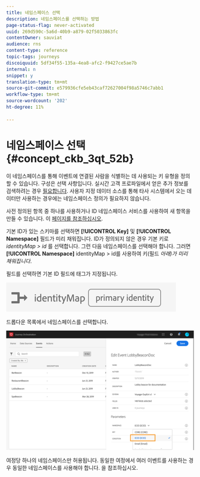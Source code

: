 ```yaml
---
title: 네임스페이스 선택
description: 네임스페이스를 선택하는 방법
page-status-flag: never-activated
uuid: 269d590c-5a6d-40b9-a879-02f5033863fc
contentOwner: sauviat
audience: rns
content-type: reference
topic-tags: journeys
discoiquuid: 5df34f55-135a-4ea8-afc2-f9427ce5ae7b
internal: n
snippet: y
translation-type: tm+mt
source-git-commit: e579936cfe5eb43caf72627004f98a5746c7abb1
workflow-type: tm+mt
source-wordcount: '202'
ht-degree: 11%

---
```



# 네임스페이스 선택 {#concept_ckb_3qt_52b}

이 네임스페이스를 통해 이벤트에 연결된 사람을 식별하는 데 사용되는 키 유형을 정의할 수 있습니다. 구성은 선택 사항입니다. 실시간 고객 프로파일에서 얻은 추가 정보를 검색하려는 경우 [필요합니다](https://docs.adobe.com/content/help/ko-KR/experience-platform/profile/home.html). 사용자 지정 데이터 소스를 통해 타사 시스템에서 오는 데이터만 사용하는 경우에는 네임스페이스 정의가 필요하지 않습니다.

사전 정의된 항목 중 하나를 사용하거나 ID 네임스페이스 서비스를 사용하여 새 항목을 만들 수 있습니다. 이 [페이지를 참조하십시오](https://docs.adobe.com/content/help/ko-KR/experience-platform/identity/home.html).

기본 ID가 있는 스키마를 선택하면 **[!UICONTROL Key]** 및 **[!UICONTROL Namespace]** 필드가 미리 채워집니다. ID가 정의되지 않은 경우 기본 키로 _identityMap > id_ 를 선택합니다. 그런 다음 네임스페이스를 선택해야 합니다. 그러면 **[!UICONTROL Namespace]** identityMap > id를 사용하여 키(필드 _아래)가 미리 채워집니다_.

필드를 선택하면 기본 ID 필드에 태그가 지정됩니다.

![](../assets/primary-identity.png)


드롭다운 목록에서 네임스페이스를 선택합니다.

![](../assets/journey17.png)

여정당 하나의 네임스페이스만 허용됩니다. 동일한 여정에서 여러 이벤트를 사용하는 경우 동일한 네임스페이스를 사용해야 합니다. [](../building-journeys/journey.md)을 참조하십시오.
